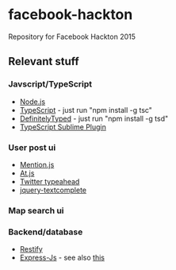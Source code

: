 # facebook-hackton
Repository for Facebook Hackton 2015

## Relevant stuff

### Javscript/TypeScript

* [Node.js](https://nodejs.org/)
* [TypeScript](http://www.typescriptlang.org/) - just run "npm install -g tsc"
* [DefinitelyTyped](https://github.com/borisyankov/DefinitelyTyped) - just run "npm install -g tsd"
* [TypeScript Sublime Plugin](https://github.com/Microsoft/TypeScript-Sublime-Plugin)

### User post ui
* [Mention.js](https://github.com/jakiestfu/Mention.js/)
* [At.js](http://ichord.github.io/At.js/)
* [Twitter typeahead](https://twitter.github.io/typeahead.js/)
* [jquery-textcomplete](https://github.com/yuku-t/jquery-textcomplete)

### Map search ui

### Backend/database

* [Restify](https://github.com/restify/node-restify)
* [Express-Js](http://expressjs.com/) - see also [this](http://stackoverflow.com/questions/19696240/proper-way-to-return-json-using-node-or-express)
